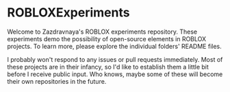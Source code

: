 # ROBLOXExperiments
Welcome to Zazdravnaya's ROBLOX experiments repository. These experiments demo the possibility of open-source elements in ROBLOX projects. To learn more, please explore the individual folders' README files.

I probably won't respond to any issues or pull requests immediately. Most of these projects are in their infancy, so I'd like to establish them a little bit before I receive public input. Who knows, maybe some of these will become their own repositories in the future.
